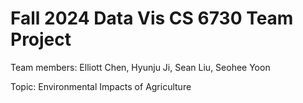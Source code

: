 # Fall 2024 Data Vis CS 6730 Team Project

Team members: Elliott Chen, Hyunju Ji, Sean Liu, Seohee Yoon

Topic: Environmental Impacts of Agriculture

